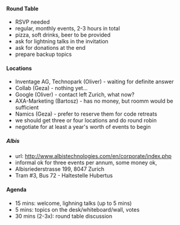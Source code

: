 #### Round Table

* RSVP needed
* regular, monthly events, 2-3 hours in total
* pizza, soft drinks, beer to be provided
* ask for lightning talks in the invitation
* ask for donations at the end
* prepare backup topics

#### Locations

* Inventage AG, Technopark (Oliver) - waiting for definite answer
* Collab (Geza) - nothing yet...
* Google (Oliver) - contact left Zurich, what now?
* AXA-Marketing (Bartosz) - has no money, but roomm would be sufficient
* Namics (Geza) - prefer to reserve them for code retreats
* we should get three or four locations and do round robin
* negotiate for at least a year's worth of events to begin

##### Albis
* url: http://www.albistechnologies.com/en/corporate/index.php
* informal ok for three events per annum, some money ok,
* Albisriederstrasse 199, 8047 Zurich
* Tram #3, Bus 72 - Haltestelle Hubertus

#### Agenda

* 15 mins: welcome, lighning talks (up to 5 mins)
* 5 mins: topics on the desk/whiteboard/wall, votes
* 30 mins (2-3x): round table discussion
